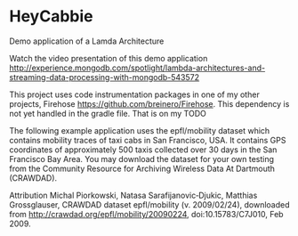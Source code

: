 # HeyCabbie
Demo application of a Lamda Architecture

Watch the video presentation of this demo application
http://experience.mongodb.com/spotlight/lambda-architectures-and-streaming-data-processing-with-mongodb-543572

This project uses code instrumentation packages in one of my other projects, Firehose https://github.com/breinero/Firehose. This dependency is not yet handled in the gradle file. That is on my TODO

The following example application uses the epfl/mobility dataset which  contains mobility traces of taxi cabs in San Francisco, USA. It contains GPS coordinates of approximately 500 taxis collected over 30 days in the San Francisco Bay Area. You may download the dataset for your own testing from the Community Resource for Archiving Wireless Data At Dartmouth (CRAWDAD).

Attribution 
Michal Piorkowski, Natasa Sarafijanovic‑Djukic, Matthias Grossglauser, CRAWDAD dataset epfl/mobility (v. 2009/02/24), downloaded from http://crawdad.org/epfl/mobility/20090224, doi:10.15783/C7J010, Feb 2009.
